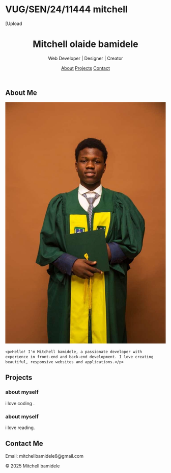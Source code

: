 # VUG/SEN/24/11444 mitchell 
[Upload<!DOCTYPE html>
<html lang="en">
<head>
  <meta charset="UTF-8" />
  <meta name="viewport" content="width=device-width, initial-scale=1.0"/>
  <title>Mitchell olaide bamidele - Portfolio</title>
  <link rel="stylesheet" href="port.css" />
</head>
<body>
  <header>
    <h1>Mitchell olaide bamidele</h1>
    <p>Web Developer | Designer | Creator</p>
    <nav>
      <a href="#about">About</a>
      <a href="#projects">Projects</a>
      <a href="#contact">Contact</a>
    </nav>
  </header>

  <section id="about">
    <h2>About Me</h2>
    <img src="mitchell.jpg" alt="Mitchell's Photo" class="top-right-image">

   
    <p>Hello! I'm Mitchell bamidele, a passionate developer with experience in front-end and back-end development. I love creating beautiful, responsive websites and applications.</p>
  </section>

  <section id="projects">
    <h2>Projects</h2>
    <div class="project">
      <h3>about myself</h3>
      <p>i love coding .</p>
    </div>
    <div class="project">
      <h3>about myself</h3>
      <p>i love reading.</p>
    </div>
  </section>

  <section id="contact">
    <h2>Contact Me</h2>
    <p>Email: mitchellbamidele6@gmail.com</p>
   
  </section>

  <footer>
    <p>&copy; 2025 Mitchell  bamidele</p>
  </footer>
</body>
</html>

